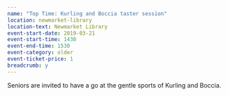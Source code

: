 ```yaml
---
name: "Top Time: Kurling and Boccia taster session"
location: newmarket-library
location-text: Newmarket Library
event-start-date: 2019-03-21
event-start-time: 1430
event-end-time: 1530
event-category: older
event-ticket-price: 1
breadcrumb: y
---
```


Seniors are invited to have a go at the gentle sports of Kurling and Boccia.
